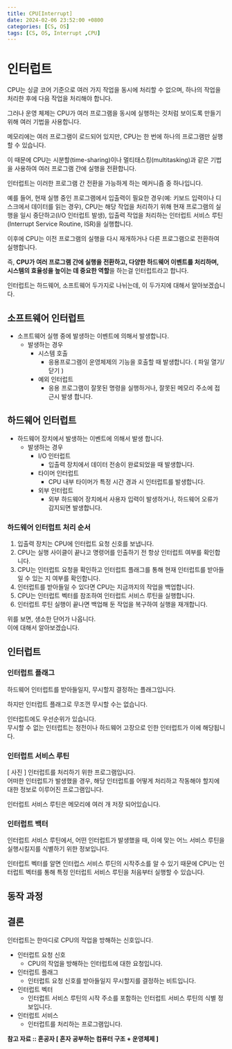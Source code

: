 ```yaml
---
title: CPU[Interrupt]
date: 2024-02-06 23:52:00 +0800
categories: [CS, OS]
tags: [CS, OS, Interrupt ,CPU]
---
```

# 인터럽트
 CPU는 싱글 코어 기준으로 여러 가지 작업을 동시에 처리할 수 없으며, 하나의 작업을 처리한 후에 다음 작업을 처리해야 합니다.  
 
 그러나 운영 체제는 CPU가 여러 프로그램을 동시에 실행하는 것처럼 보이도록 만들기 위해 여러 기법을 사용합니다.

 메모리에는 여러 프로그램이 로드되어 있지만, CPU는 한 번에 하나의 프로그램만 실행할 수 있습니다.  

 이 때문에 CPU는 시분할(time-sharing)이나 멀티태스킹(multitasking)과 같은 기법을 사용하여 여러 프로그램 간에 실행을 전환합니다.

 인터럽트는 이러한 프로그램 간 전환을 가능하게 하는 메커니즘 중 하나입니다. 

 예를 들어, 현재 실행 중인 프로그램에서 입출력이 필요한 경우(예: 키보드 입력이나 디스크에서 데이터를 읽는 경우), CPU는 해당 작업을 처리하기 위해 현재 프로그램의 실행을 일시 중단하고(I/O 인터럽트 발생), 입출력 작업을 처리하는 인터럽트 서비스 루틴(Interrupt Service Routine, ISR)을 실행합니다.  

 이후에 CPU는 이전 프로그램의 실행을 다시 재개하거나 다른 프로그램으로 전환하여 실행합니다.

 즉, **CPU가 여러 프로그램 간에 실행을 전환하고, 다양한 하드웨어 이벤트를 처리하며, 시스템의 효율성을 높이는 데 중요한 역할**을 하는걸 인터럽트라고 합니다.

 인터럽트는 하드웨어, 소프트웨어 두가지로 나뉘는데, 이 두가지에 대해서 알아보겠습니다.

## 소프트웨어 인터럽트
- 소프트웨어 실행 중에 발생하는 이벤트에 의해서 발생합니다.
    - 발생하는 경우
        - 시스템 호출
            - 응용프로그램이 운영체제의 기능을 호출할 때 발생합니다. ( 파일 열기/닫기 )
        - 예외 인터럽트
            - 응용 프로그램이 잘못된 명령을 실행하거나, 잘못된 메모리 주소에 접근시 발생 합니다.
            
## 하드웨어 인터럽트
- 하드웨어 장치에서 발생하는 이벤트에 의해서 발생 합니다.
    - 발생하는 경우
        - I/O 인터럽트
            - 입출력 장치에서 데이터 전송이 완료되었을 때 발생합니다.
        - 타이머 인터럽트
            - CPU 내부 타이머가 특정 시간 경과 시 인터럽트를 발생합니다.
        - 외부 인터럽트
            - 외부 하드웨어 장치에서 사용자 입력이 발생하거나, 하드웨어 오류가 감지되면 발생합니다.
 ### 하드웨어 인터럽트 처리 순서
 1. 입출력 장치는 CPU에 인터럽트 요청 신호를 보냅니다.
 2. CPU는 실행 사이클이 끝나고 명령어를 인출하기 전 항상 인터럽트 여부를 확인합니다.
 3. CPU는 인터럽트 요청을 확인하고 인터럽트 플래그를 통해 현재 인터럽트를 받아들일 수 있는 지 여부를 확인합니다.
 4. 인터럽트를 받아들일 수 있다면 CPU는 지금까지의 작업을 백업합니다.
 5. CPU는 인터럽트 벡터를 참조하여 인터럽트 서비스 루틴을 실행합니다.
 6. 인터럽트 루틴 실행이 끝나면 백업해 둔 작업을 복구하여 실행을 재개합니다.
 
 위를 보면, 생소한 단어가 나옵니다.  
 이에 대해서 알아보겠습니다.

 ## 인터럽트
 ### 인터럽트 플래그
 하드웨어 인터럽트를 받아들일지, 무시할지 결정하는 플래그입니다.  

 하지만 인터럽트 플래그로 무조껀 무시할 수는 없습니다.  

 인터럽트에도 우선순위가 있습니다.  
 무시할 수 없는 인터럽트는 정전이나 하드웨어 고장으로 인한 인터럽트가 이에 해당됩니다.  

 ### 인터럽트 서비스 루틴
 [ 사진 ]
 인터럽트를 처리하기 위한 프로그램입니다.  
 어떠한 인터럽트가 발생했을 경우, 해당 인터럽트를 어떻게 처리하고 작동해야 할지에 대한 정보로 이루어진 프로그램입니다.  
 
 인터럽트 서비스 루틴은 메모리에 여러 개 저장 되어있습니다.

 ### 인터럽트 백터
 인터럽트 서비스 루틴에서, 어떤 인터럽트가 발생했을 때, 이에 맞는 어느  서비스 루틴을 실행시킬지를 식별하기 위한 정보입니다.  

 인터럽트 벡터를 알면 인터럽스 서비스 루딘의 시작주소를 알 수 있기 때문에 CPU는 인터럽트 벡터를 통해 특정 인터럽트 서비스 루틴을 처음부터 실행할 수 있습니다.  

 ## 동작 과정

## 결론
 인터럽트는 한마디로 CPU의 작업을 방해하는 신호입니다.  

 - 인터럽트 요청 신호
    - CPU의 작업을 방해하는 인터럽트에 대한 요청입니다.
 - 인터럽트 플래그
    - 인터럽트 요청 신호를 받아들일지 무시할지를 결정하는 비트입니다.
 - 인터럽트 벡터
    - 인터럽트 서비스 루틴의 시작 주소를 포함하는 인터럽트 서비스 루틴의 식별 정보입니다.
 - 인터럽트 서비스
    - 인터럽트를 처리하는 프로그램입니다.

**참고 자료 :: 혼공자 [ 혼자 공부하는 컴퓨터 구조 + 운영체제 ]**  
